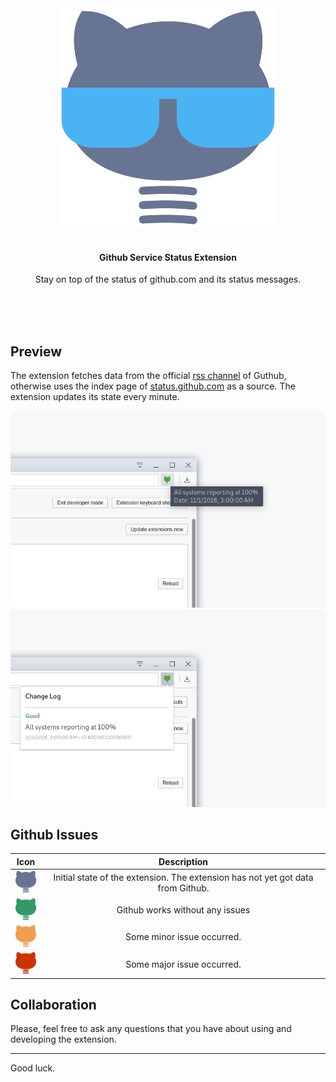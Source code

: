 <div align="center">
	<img width="350" height="350" src=".media/logo.png" alt="Github Service Status">
	<br>
	<br>
	<h4>Github Service Status Extension</h4>
	<p>
		Stay on top of the status of github.com and its status messages.
	</p>
	<br>
	<br>
</div>
<br>

## Preview
The extension fetches data from the official [rss channel](https://status.github.com/messages.rss) of Guthub,
otherwise uses the index page of [status.github.com](https://status.github.com/messages) as a source. The extension updates its state every minute.

![](.media/preview_1.png)
![](.media/preview_2.png)

## Github Issues

|Icon| Description|
|---|:---:|
|![](.media/s_init.png)| Initial state of the extension. The extension has not yet got data from Github.
|![](.media/s_good.png)| Github works without any issues
|![](.media/s_minor.png)| Some minor issue occurred.
|![](.media/s_major.png)| Some major issue occurred.


## Collaboration

Please, feel free to ask any questions that you have about using and developing the extension.

---
Good luck.





